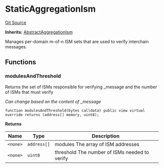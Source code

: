 # StaticAggregationIsm
[Git Source](https://github.com/hyperlane-xyz/hyperlane-monorepo/blob/60f321f452052881dce4e22999022e11fc117456/contracts/isms/aggregation/StaticAggregationIsm.sol)

**Inherits:**
[AbstractAggregationIsm](/contracts/isms/aggregation/AbstractAggregationIsm.sol/abstract.AbstractAggregationIsm.md)

Manages per-domain m-of-n ISM sets that are used to verify
interchain messages.


## Functions
### modulesAndThreshold

Returns the set of ISMs responsible for verifying _message
and the number of ISMs that must verify

*Can change based on the content of _message*


```solidity
function modulesAndThreshold(bytes calldata) public view virtual override returns (address[] memory, uint8);
```
**Returns**

|Name|Type|Description|
|----|----|-----------|
|`<none>`|`address[]`|modules The array of ISM addresses|
|`<none>`|`uint8`|threshold The number of ISMs needed to verify|


